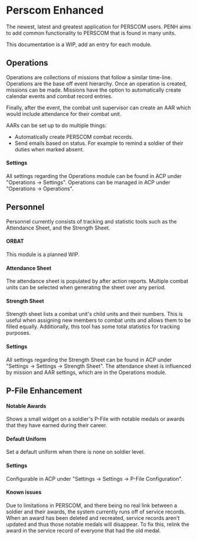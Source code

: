 # Perscom Enhanced
The newest, latest and greatest application for PERSCOM users. PENH aims to add common functionality to PERSCOM that is found in many units.

This documentation is a WIP, add an entry for each module.

## Operations
Operations are collections of missions that follow a similar time-line. Operations are the base off event hierarchy.
Once an operation is created, missions can be made. Missions have the option to automatically create calendar events and combat record entries.

Finally, after the event, the combat unit supervisor can create an AAR which would include attendance for their combat unit. 

AARs can be set up to do multiple things:
- Automatically create PERSCOM combat records.
- Send emails based on status. For example to remind a soldier of their duties when marked absent.

#### Settings
All settings regarding the Operations module can be found in ACP under "Operations -> Settings".
Operations can be managed in ACP under "Operations -> Operations".

## Personnel
Personnel currently consists of tracking and statistic tools such as the Attendance Sheet, and the Strength Sheet.

#### ORBAT
This module is a planned WIP.

#### Attendance Sheet
The attendance sheet is populated by after action reports. Multiple combat units can be selected when generating the sheet over any period.

#### Strength Sheet
Strength sheet lists a combat unit's child units and their numbers. This is useful when assigning new members to combat units and allows them to be filled equally. Additionally, this tool has some total statistics for tracking purposes. 

#### Settings
All settings regarding the Strength Sheet can be found in ACP under "Settings -> Settings -> Strength Sheet".
The attendance sheet is influenced by mission and AAR settings, which are in the Operations module.

## P-File Enhancement

#### Notable Awards
Shows a small widget on a soldier's P-File with notable medals or awards that they have earned during their career.

#### Default Uniform
Set a default uniform when there is none on soldier level.

#### Settings
Configurable in ACP under "Settings -> Settings -> P-File Configuration".

#### Known issues
Due to limitations in PERSCOM, and there being no real link between a soldier and their awards, the system currently runs off of service records. When an award has been deleted and recreated, service records aren't updated and thus those notable medals will disappear. To fix this, relink the award in the service record of everyone that had the old medal.
